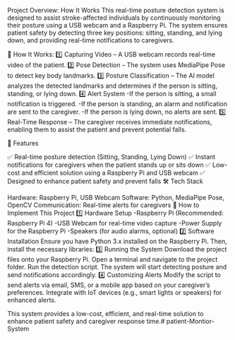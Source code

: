 Project Overview: How It Works This real-time posture detection system is designed to assist stroke-affected individuals by continuously monitoring their posture using a USB webcam and a Raspberry Pi. The system ensures patient safety by detecting three key positions: sitting, standing, and lying down, and providing real-time notifications to caregivers.

🚀 How It Works: 1️⃣ Capturing Video – A USB webcam records real-time video of the patient. 2️⃣ Pose Detection – The system uses MediaPipe Pose to detect key body landmarks. 3️⃣ Posture Classification – The AI model analyzes the detected landmarks and determines if the person is sitting, standing, or lying down. 4️⃣ Alert System -If the person is sitting, a small notification is triggered. -If the person is standing, an alarm and notification are sent to the caregiver. -If the person is lying down, no alerts are sent. 5️⃣ Real-Time Response – The caregiver receives immediate notifications, enabling them to assist the patient and prevent potential falls.

🎯 Features

✅ Real-time posture detection (Sitting, Standing, Lying Down) ✅ Instant notifications for caregivers when the patient stands up or sits down ✅ Low-cost and efficient solution using a Raspberry Pi and USB webcam ✅ Designed to enhance patient safety and prevent falls 🛠️ Tech Stack

Hardware: Raspberry Pi, USB Webcam Software: Python, MediaPipe Pose, OpenCV Communication: Real-time alerts for caregivers 🔧 How to Implement This Project 1️⃣ Hardware Setup -Raspberry Pi (Recommended: Raspberry Pi 4) -USB Webcam for real-time video capture -Power Supply for the Raspberry Pi -Speakers (for audio alarms, optional) 2️⃣ Software Installation Ensure you have Python 3.x installed on the Raspberry Pi. Then, install the necessary libraries: 3️⃣ Running the System Download the project files onto your Raspberry Pi. Open a terminal and navigate to the project folder. Run the detection script. The system will start detecting posture and send notifications accordingly. 4️⃣ Customizing Alerts Modify the script to send alerts via email, SMS, or a mobile app based on your caregiver’s preferences. Integrate with IoT devices (e.g., smart lights or speakers) for enhanced alerts.

This system provides a low-cost, efficient, and real-time solution to enhance patient safety and caregiver response time.# patient-Montior-System
